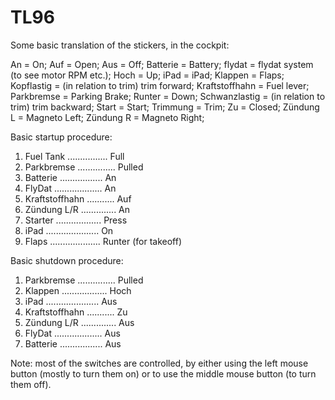 # TL96

Some basic translation of the stickers, in the cockpit:

An = On;
Auf = Open;
Aus = Off;
Batterie = Battery;
flydat = flydat system (to see motor RPM etc.);
Hoch = Up;
iPad = iPad;
Klappen = Flaps;
Kopflastig = (in relation to trim) trim forward;
Kraftstoffhahn = Fuel lever;
Parkbremse = Parking Brake;
Runter = Down;
Schwanzlastig = (in relation to trim) trim backward;
Start = Start;
Trimmung = Trim;
Zu = Closed;
Zündung L = Magneto Left;
Zündung R = Magneto Right;



Basic startup procedure:

1. Fuel Tank ................ Full
2. Parkbremse ............... Pulled
3. Batterie ................. An
4. FlyDat ................... An
5. Kraftstoffhahn ........... Auf
6. Zündung L/R .............. An
7. Starter .................. Press
8. iPad ..................... On
9. Flaps .................... Runter (for takeoff)


Basic shutdown procedure:


1. Parkbremse ............... Pulled
2. Klappen .................. Hoch
3. iPad ..................... Aus
4. Kraftstoffhahn ........... Zu
5. Zündung L/R .............. Aus
6. FlyDat ................... Aus
7. Batterie ................. Aus


Note: most of the switches are controlled, by either using the left mouse button (mostly to turn them on) or to use the middle mouse button (to turn them off).
